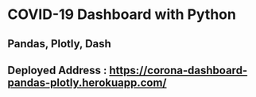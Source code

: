# COVID-19 Dashboard with Python

## Pandas, Plotly, Dash

## Deployed Address : https://corona-dashboard-pandas-plotly.herokuapp.com/
